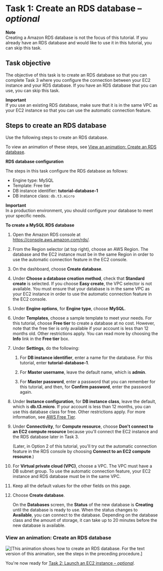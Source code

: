 # Task 1: Create an RDS database – *optional*<a name="option1-task1-create-rds-database"></a>

**Note**  
Creating a Amazon RDS database is not the focus of this tutorial\. If you already have an RDS database and would like to use it in this tutorial, you can skip this task\.

## Task objective<a name="option1-task1-create-rds-database-task-objective"></a>

The objective of this task is to create an RDS database so that you can complete Task 3 where you configure the connection between your EC2 instance and your RDS database\. If you have an RDS database that you can use, you can skip this task\.

**Important**  
If you use an existing RDS database, make sure that it is in the same VPC as your EC2 instance so that you can use the automatic connection feature\.

## Steps to create an RDS database<a name="option1-task1-create-rds-database-steps"></a>

Use the following steps to create an RDS database\.

To view an animation of these steps, see [View an animation: Create an RDS database](#task1-create-rds-database-animation)\.

**RDS database configuration**

The steps in this task configure the RDS database as follows:
+ Engine type: MySQL
+ Template: Free tier
+ DB instance identifier: **tutorial\-database\-1**
+ DB instance class: `db.t3.micro`

**Important**  
In a production environment, you should configure your database to meet your specific needs\.

**To create a MySQL RDS database**

1. Open the Amazon RDS console at [https://console\.aws\.amazon\.com/rds/](https://console.aws.amazon.com/rds/)\.

1. From the Region selector \(at top right\), choose an AWS Region\. The database and the EC2 instance must be in the same Region in order to use the automatic connection feature in the EC2 console\.

1. On the dashboard, choose **Create database**\.

1. Under **Choose a database creation method**, check that **Standard create** is selected\. If you choose **Easy create**, the VPC selector is not available\. You must ensure that your database is in the same VPC as your EC2 instance in order to use the automatic connection feature in the EC2 console\.

1. Under **Engine options**, for **Engine type**, choose **MySQL**\.

1. Under **Templates**, choose a sample template to meet your needs\. For this tutorial, choose **Free tier** to create a database at no cost\. However, note that the free tier is only available if your account is less than 12 months old\. Other restrictions apply\. You can read more by choosing the **Info** link in the **Free tier** box\.

1. Under **Settings**, do the following:

   1. For **DB instance identifier**, enter a name for the database\. For this tutorial, enter **tutorial\-database\-1**\.

   1. For **Master username**, leave the default name, which is **admin**\.

   1. For **Master password**, enter a password that you can remember for this tutorial, and then, for **Confirm password**, enter the password again\.

1. Under **Instance configuration**, for **DB instance class**, leave the default, which is **db\.t3\.micro**\. If your account is less than 12 months, you can use this database class for free\. Other restrictions apply\. For more information, see [AWS Free Tier](http://aws.amazon.com/free/)\.

1. Under **Connectivity**, for **Compute resource**, choose **Don't connect to an EC2 compute resource** because you'll connect the EC2 instance and the RDS database later in Task 3\.

   \(Later, in Option 2 of this tutorial, you'll try out the automatic connection feature in the RDS console by choosing **Connect to an EC2 compute resource**\.\)

1. For **Virtual private cloud \(VPC\)**, choose a VPC\. The VPC must have a DB subnet group\. To use the automatic connection feature, your EC2 instance and RDS database must be in the same VPC\.

1. Keep all the default values for the other fields on this page\.

1. Choose **Create database**\.

   On the **Databases** screen, the **Status** of the new database is **Creating** until the database is ready to use\. When the status changes to **Available**, you can connect to the database\. Depending on the database class and the amount of storage, it can take up to 20 minutes before the new database is available\.

### View an animation: Create an RDS database<a name="task1-create-rds-database-animation"></a>

![\[This animation shows how to create an RDS database. For the text version of this animation, see the steps in the preceding procedure.\]](http://docs.aws.amazon.com/AWSEC2/latest/WindowsGuide/images/tutorial-create-rds-database.gif)

You're now ready for [Task 2: Launch an EC2 instance – *optional*](option1-task2-launch-ec2-instance.md)\.
